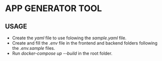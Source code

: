 # APP GENERATOR TOOL

## USAGE
* Create the *yaml* file to use folowing the *sample.yaml* file.
* Create and fill the *.env* file in the frontend and backend folders following the *.env.sample* files.
* Run *docker-compose up --build* in the root folder.
